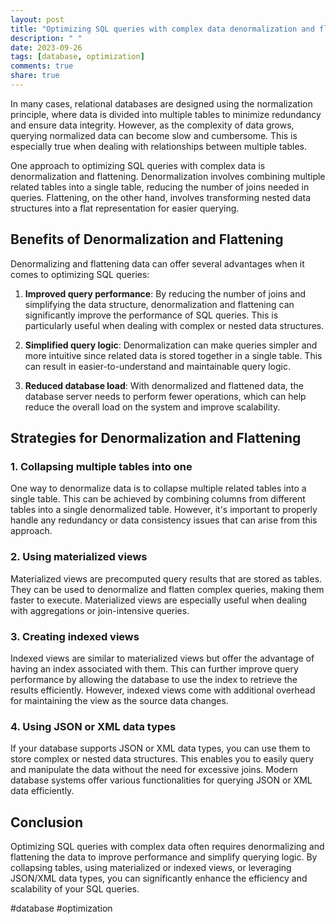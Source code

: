 ```yaml
---
layout: post
title: "Optimizing SQL queries with complex data denormalization and flattening"
description: " "
date: 2023-09-26
tags: [database, optimization]
comments: true
share: true
---
```


In many cases, relational databases are designed using the normalization principle, where data is divided into multiple tables to minimize redundancy and ensure data integrity. However, as the complexity of data grows, querying normalized data can become slow and cumbersome. This is especially true when dealing with relationships between multiple tables.

One approach to optimizing SQL queries with complex data is denormalization and flattening. Denormalization involves combining multiple related tables into a single table, reducing the number of joins needed in queries. Flattening, on the other hand, involves transforming nested data structures into a flat representation for easier querying.

## Benefits of Denormalization and Flattening

Denormalizing and flattening data can offer several advantages when it comes to optimizing SQL queries:

1. **Improved query performance**: By reducing the number of joins and simplifying the data structure, denormalization and flattening can significantly improve the performance of SQL queries. This is particularly useful when dealing with complex or nested data structures.

2. **Simplified query logic**: Denormalization can make queries simpler and more intuitive since related data is stored together in a single table. This can result in easier-to-understand and maintainable query logic.

3. **Reduced database load**: With denormalized and flattened data, the database server needs to perform fewer operations, which can help reduce the overall load on the system and improve scalability.

## Strategies for Denormalization and Flattening

### 1. Collapsing multiple tables into one

One way to denormalize data is to collapse multiple related tables into a single table. This can be achieved by combining columns from different tables into a single denormalized table. However, it's important to properly handle any redundancy or data consistency issues that can arise from this approach.

### 2. Using materialized views

Materialized views are precomputed query results that are stored as tables. They can be used to denormalize and flatten complex queries, making them faster to execute. Materialized views are especially useful when dealing with aggregations or join-intensive queries.

### 3. Creating indexed views

Indexed views are similar to materialized views but offer the advantage of having an index associated with them. This can further improve query performance by allowing the database to use the index to retrieve the results efficiently. However, indexed views come with additional overhead for maintaining the view as the source data changes.

### 4. Using JSON or XML data types

If your database supports JSON or XML data types, you can use them to store complex or nested data structures. This enables you to easily query and manipulate the data without the need for excessive joins. Modern database systems offer various functionalities for querying JSON or XML data efficiently.

## Conclusion

Optimizing SQL queries with complex data often requires denormalizing and flattening the data to improve performance and simplify querying logic. By collapsing tables, using materialized or indexed views, or leveraging JSON/XML data types, you can significantly enhance the efficiency and scalability of your SQL queries.

#database #optimization